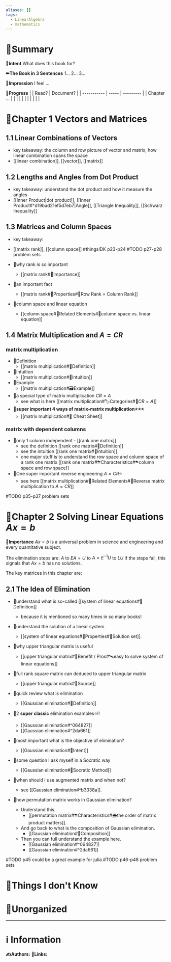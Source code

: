 ```yaml
---
aliases: []
tags:
  - LinearAlgebra
  - mathematics
---
```


# 📝Summary
**🎯Intent**
What does this book for?

**✏The Book in 3 Sentences**
1...
2...
3...

**🧠Impression**
I feel ...

**🏁Progress**
|             | Read? | Document? |
| ----------- | ----- | --------- |
| Chapter ... |       |           |
|             |       |           |
|             |       |           |


# 📖Chapter 1 Vectors and Matrices
## 1.1 Linear Combinations of Vectors
- key takeaway: the column and row picture of vector and matrix, how linear combination spans the space
- [[linear combination]], [[vector]], [[matrix]]
## 1.2 Lengths and Angles from Dot Product
- key takeaway: understand the dot product and how it measure the angles
- [[Inner Product|dot product]], [[Inner Product#^d19bad21ef5d7eb7|Angle]], [[Triangle Inequality]], [[Schwarz Inequality]]
## 1.3 Matrices and Column Spaces
- key takeaway:
- [[matrix rank]], [[column space]]
#thingsIDK p23-p24
#TODO  p27-p28 problem sets

- 📌why rank is so important
	- [[matrix rank#👑Importance]]
- 📌an important fact
  - [[matrix rank#🌈Properties#🔴Row Rank = Column Rank]]
- 📌column space and linear equation
  - [[column space#🌱Related Elements#🥑column space vs. linear equation]]


## 1.4 Matrix Multiplication and $A=CR$
### matrix multiplication
- 📌Definition
  - [[matrix multiplication#📝Definition]]
- 📌Intuition
	- [[matrix multiplication#🧠Intuition]]
- 📌Example
	- [[matrix multiplication#🗃Example]]
- 📌a special type of matrix multiplication $CR=A$
	- see what is here [[matrix multiplication#🏷Categories#🔖$CR=A$]]
- **📌super important 4 ways of matrix-matrix multiplication⭐⭐⭐**
	- [[matrix multiplication#🧾 Cheat Sheet]]

### matrix with dependent columns
- 📌only 1 column independent - [[rank one matrix]]
	- see the definition [[rank one matrix#📝Definition]]
	- see the intuition [[rank one matrix#🧠Intuition]]
	- one major stuff is to understand the row space and column space of a rank one matrix [[rank one matrix#⛈Characteristics#☁column space and row space]]
- 📌One super important reverse engineering $A=CR$⭐
	- see here [[matrix multiplication#🌱Related Elements#🍌Reverse matrix multiplication to $A=CR$]]

#TODO  p35-p37 problem sets


# 📖Chapter 2 Solving Linear Equations $Ax=b$

**👑Importance**
$Ax=b$ is a universal problem in science and engineering and every quantitative subject.

The elimination steps are: $A$    to    $EA=U$    to    $A=E^{-1}U$    to    $LU$
If the steps fail, this signals that $Ax=b$ has no solutions.

The key matrices in this chapter are:

## 2.1 The Idea of Elimination
- 📌understand what is so-called [[system of linear equations#📝Definition]]
  - because it is mentioned so many times in so many books!

- 📌understand the solution of a linear system
	- [[system of linear equations#🌈Properties#🔴Solution set]].

- 📌why upper triangular matrix is useful
  - [[upper triangular matrix#🚀Benefit / Pros#🛰️easy to solve system of linear equations]]

- 📌full rank square matrix can deduced to upper triangular matrix
  - [[upper triangular matrix#🚿Source]]


- 📌quick review what is elimination
  - [[Gaussian elimination#📝Definition]]

- 📌2 **super classic** elimination examples⭐!!
  - [[Gaussian elimination#^064827]]
  - [[Gaussian elimination#^2da661]]

- 📌most important what is the objective of elimination?
  - [[Gaussian elimination#🎯Intent]]

- 📌some question I ask myself in a Socratic way
  - [[Gaussian elimination#🗿Socratic Method]]

- 📌when should I use augmented matrix and when not?
	- see [[Gaussian elimination#^b3338a]].

- 📌how permutation matrix works in Gaussian elimination?
	- Understand this.
		- [[permutation matrix#⛈Characteristics#🌦the order of matrix product matters]].
	- And go back to what is the composition of Gaussian elimination.
		- [[Gaussian elimination#🧪Composition]]
	- Then you can full understand the example here.
		-  [[Gaussian elimination#^064827]]
		- [[Gaussian elimination#^2da661]]

#TODO p45 could be a great example for julia
#TODO p46-p48 problem sets
# 💭Things I don't Know


# 🍂Unorganized


___
# ℹ Information
**✍Authors:**
**🔗Links:**